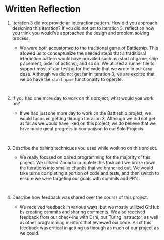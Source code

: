 # Written Reflection

1. Iteration 3 did not provide an interaction pattern. How did you approach designing this iteration? If you did not get to Iteration 3, reflect on how you think you would’ve approached the design and problem solving process.

    - We were both accustomed to the traditional game of Battleship. This allowed us to conceptualize the needed steps that a traditional interaction pattern would have provided such as (start of game, ship placement, order of actions), and so on. We utilized a runner file to support most of our testing for the code that we wrote in our `Game` class. Although we did not get far in iteration 3, we are excited that we do have the `start_game` functionality to operate.
    
<br>

2. If you had one more day to work on this project, what would you work on?

    - If we had just one more day to work on the Battleship project, we would focus on getting through Iteration 3. Although we did not get as far as we would have liked on this project, we do believe that we have made great progress in comparison to our Solo Projects. 

<br>

3. Describe the pairing techniques you used while working on this project.

    - We really focused on paired programming for the majority of this project. We utilized Zoom to complete this task and we broke down the iterations into smaller chunks that we branched out. We would take turns completing a portion of code and tests, and then switch to ensure we were targeting our goals with commits and PR's. 

<br>

4. Describe how feedback was shared over the course of this project.

    - We received feedback in various ways, but we mostly utilized GitHub by creating commits and sharing comments. We also received feedback from our check-ins with Dani, our Turing instructor, as well as other programming mentors that reviewed our code. All of this feedback was critical in getting us through as much of our project as we could.
